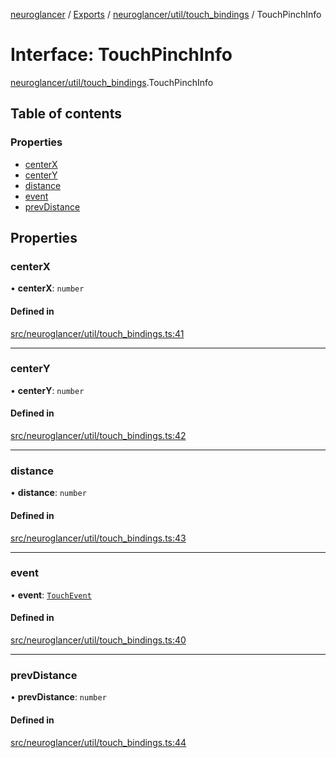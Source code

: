 [neuroglancer](../README.md) / [Exports](../modules.md) / [neuroglancer/util/touch\_bindings](../modules/neuroglancer_util_touch_bindings.md) / TouchPinchInfo

# Interface: TouchPinchInfo

[neuroglancer/util/touch_bindings](../modules/neuroglancer_util_touch_bindings.md).TouchPinchInfo

## Table of contents

### Properties

- [centerX](neuroglancer_util_touch_bindings.TouchPinchInfo.md#centerx)
- [centerY](neuroglancer_util_touch_bindings.TouchPinchInfo.md#centery)
- [distance](neuroglancer_util_touch_bindings.TouchPinchInfo.md#distance)
- [event](neuroglancer_util_touch_bindings.TouchPinchInfo.md#event)
- [prevDistance](neuroglancer_util_touch_bindings.TouchPinchInfo.md#prevdistance)

## Properties

### centerX

• **centerX**: `number`

#### Defined in

[src/neuroglancer/util/touch_bindings.ts:41](https://github.com/ActiveBrainAtlas2/neuroglancer/blob/034b457d/src/neuroglancer/util/touch_bindings.ts#L41)

___

### centerY

• **centerY**: `number`

#### Defined in

[src/neuroglancer/util/touch_bindings.ts:42](https://github.com/ActiveBrainAtlas2/neuroglancer/blob/034b457d/src/neuroglancer/util/touch_bindings.ts#L42)

___

### distance

• **distance**: `number`

#### Defined in

[src/neuroglancer/util/touch_bindings.ts:43](https://github.com/ActiveBrainAtlas2/neuroglancer/blob/034b457d/src/neuroglancer/util/touch_bindings.ts#L43)

___

### event

• **event**: [`TouchEvent`](../modules/main_module._internal_.md#touchevent)

#### Defined in

[src/neuroglancer/util/touch_bindings.ts:40](https://github.com/ActiveBrainAtlas2/neuroglancer/blob/034b457d/src/neuroglancer/util/touch_bindings.ts#L40)

___

### prevDistance

• **prevDistance**: `number`

#### Defined in

[src/neuroglancer/util/touch_bindings.ts:44](https://github.com/ActiveBrainAtlas2/neuroglancer/blob/034b457d/src/neuroglancer/util/touch_bindings.ts#L44)
